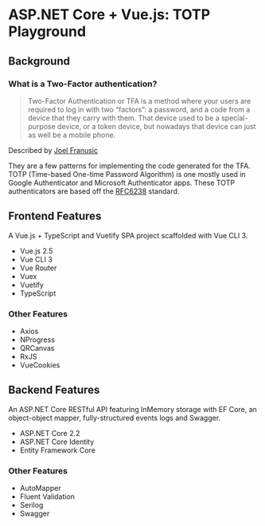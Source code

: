 # ASP.NET Core + Vue.js: TOTP Playground

## Background

### What is a Two-Factor authentication?

> Two-Factor Authentication or TFA is a method where your users are required to log in with two “factors”: a password, and a code from a device that they carry with them. That device used to be a special-purpose device, or a token device, but nowadays that device can just as well be a mobile phone.

Described by [Joel Franusic](https://www.twilio.com/blog/2013/04/add-two-factor-authentication-to-your-website-with-google-authenticator-and-twilio-sms.html)

They are a few patterns for implementing the code generated for the TFA. TOTP (Time-based One-time Password Algorithm) is one mostly used in Google Authenticator and Microsoft Authenticator apps. These TOTP authenticators are based off the [RFC6238](http://tools.ietf.org/html/rfc6238) standard.

## Frontend Features

A Vue.js + TypeScript and Vuetify SPA project scaffolded with Vue CLI 3.

- Vue.js 2.5
- Vue CLI 3
- Vue Router
- Vuex
- Vuetify
- TypeScript

### Other Features

- Axios
- NProgress
- QRCanvas
- RxJS
- VueCookies

## Backend Features

An ASP.NET Core RESTful API featuring InMemory storage with EF Core, an object-object mapper, fully-structured events logs and Swagger.

- ASP.NET Core 2.2
- ASP.NET Core Identity
- Entity Framework Core

### Other Features

- AutoMapper
- Fluent Validation
- Serilog
- Swagger
